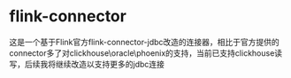 # flink-connector
这是一个基于Flink官方flink-connector-jdbc改造的连接器，相比于官方提供的connector多了对clickhouse\oracle\phoenix的支持，当前已支持clickhouse读写，后续我将继续改造以支持更多的jdbc连接
